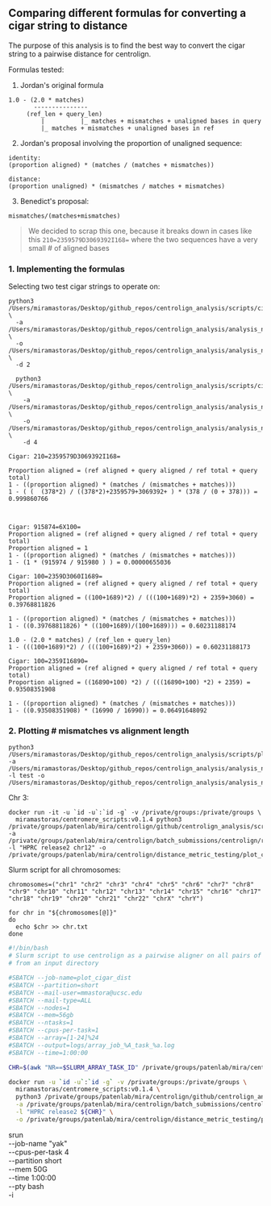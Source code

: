 ## Comparing different formulas for converting a cigar string to distance

The purpose of this analysis is to find the best way to convert the cigar string to a pairwise distance for centrolign.

Formulas tested:

1. Jordan's original formula

```
1.0 - (2.0 * matches)
       ---------------
     (ref_len + query_len)
         |          |_ matches + mismatches + unaligned bases in query
         |_ matches + mismatches + unaligned bases in ref
```
2. Jordan's proposal involving the proportion of unaligned sequence:
```
identity:
(proportion aligned) * (matches / (matches + mismatches))

distance:
(proportion unaligned) * (mismatches / matches + mismatches)
```
3. Benedict's proposal:
```
mismatches/(matches+mismatches)
```
> We decided to scrap this one, because it breaks down in cases like this `210=2359579D3069392I168=` where the two sequences have a very small # of aligned bases

### 1. Implementing the formulas

Selecting two test cigar strings to operate on:

```
python3 /Users/miramastoras/Desktop/github_repos/centrolign_analysis/scripts/cigar_to_distance.py \
  -a /Users/miramastoras/Desktop/github_repos/centrolign_analysis/analysis_notes/cigar_to_dist/pairwise_cigar1/ \
  -o /Users/miramastoras/Desktop/github_repos/centrolign_analysis/analysis_notes/cigar_to_dist/formula2_ \
  -d 2

  python3 /Users/miramastoras/Desktop/github_repos/centrolign_analysis/scripts/cigar_to_distance.py \
    -a /Users/miramastoras/Desktop/github_repos/centrolign_analysis/analysis_notes/cigar_to_dist/pairwise_cigar1/ \
    -o /Users/miramastoras/Desktop/github_repos/centrolign_analysis/analysis_notes/cigar_to_dist/formula4_ \
    -d 4
```

```
Cigar: 210=2359579D3069392I168=

Proportion aligned = (ref aligned + query aligned / ref total + query total)
1 - ((proportion aligned) * (matches / (mismatches + matches)))
1 - ( (  (378*2) / ((378*2)+2359579+3069392+ ) * (378 / (0 + 378))) = 0.999860766



Cigar: 915874=6X100=
Proportion aligned = (ref aligned + query aligned / ref total + query total)
Proportion aligned = 1
1 - ((proportion aligned) * (matches / (mismatches + matches)))
1 - (1 * (915974 / 915980 ) ) = 0.00000655036

Cigar: 100=2359D3060I1689=
Proportion aligned = (ref aligned + query aligned / ref total + query total)
Proportion aligned = ((100+1689)*2) / (((100+1689)*2) + 2359+3060) = 0.39768811826

1 - ((proportion aligned) * (matches / (mismatches + matches)))
1 - ((0.39768811826) * ((100+1689)/(100+1689))) = 0.60231188174

1.0 - (2.0 * matches) / (ref_len + query_len)
1 - (((100+1689)*2) / (((100+1689)*2) + 2359+3060)) = 0.60231188173

Cigar: 100=2359I16890=
Proportion aligned = (ref aligned + query aligned / ref total + query total)
Proportion aligned = ((16890+100) *2) / (((16890+100) *2) + 2359) = 0.93508351908

1 - ((proportion aligned) * (matches / (mismatches + matches)))
1 - ((0.93508351908) * (16990 / 16990)) = 0.06491648092
```
### 2. Plotting # mismatches vs alignment length

```
python3 /Users/miramastoras/Desktop/github_repos/centrolign_analysis/scripts/plot_cigar_dist.py -a /Users/miramastoras/Desktop/github_repos/centrolign_analysis/analysis_notes/cigar_to_dist/pairwise_cigar1/ -l test -o /Users/miramastoras/Desktop/github_repos/centrolign_analysis/analysis_notes/cigar_to_dist/test
```

Chr 3:
```
docker run -it -u `id -u`:`id -g` -v /private/groups:/private/groups \
  miramastoras/centromere_scripts:v0.1.4 python3 /private/groups/patenlab/mira/centrolign/github/centrolign_analysis/scripts/plot_cigar_dist.py -a /private/groups/patenlab/mira/centrolign/batch_submissions/centrolign/release2/all_pairs/chr12/pairwise_cigar/ -l "HPRC release2 chr12" -o /private/groups/patenlab/mira/centrolign/distance_metric_testing/plot_cigar_dist/release2/chr12
```

Slurm script for all chromosomes:
```
chromosomes=("chr1" "chr2" "chr3" "chr4" "chr5" "chr6" "chr7" "chr8" "chr9" "chr10" "chr11" "chr12" "chr13" "chr14" "chr15" "chr16" "chr17" "chr18" "chr19" "chr20" "chr21" "chr22" "chrX" "chrY")

for chr in "${chromosomes[@]}"
do
  echo $chr >> chr.txt
done
```


```sh
#!/bin/bash
# Slurm script to use centrolign as a pairwise aligner on all pairs of sequences
# from an input directory

#SBATCH --job-name=plot_cigar_dist
#SBATCH --partition=short
#SBATCH --mail-user=mmastora@ucsc.edu
#SBATCH --mail-type=ALL
#SBATCH --nodes=1
#SBATCH --mem=56gb
#SBATCH --ntasks=1
#SBATCH --cpus-per-task=1
#SBATCH --array=[1-24]%24
#SBATCH --output=logs/array_job_%A_task_%a.log
#SBATCH --time=1:00:00

CHR=$(awk "NR==$SLURM_ARRAY_TASK_ID" /private/groups/patenlab/mira/centrolign/distance_metric_testing/plot_cigar_dist/release2/chr.txt)

docker run -u `id -u`:`id -g` -v /private/groups:/private/groups \
  miramastoras/centromere_scripts:v0.1.4 \
  python3 /private/groups/patenlab/mira/centrolign/github/centrolign_analysis/scripts/plot_cigar_dist.py \
  -a /private/groups/patenlab/mira/centrolign/batch_submissions/centrolign/release2/all_pairs/${CHR}/pairwise_cigar/ \
  -l "HPRC release2 ${CHR}" \
  -o /private/groups/patenlab/mira/centrolign/distance_metric_testing/plot_cigar_dist/release2/${CHR}
```
srun \
  --job-name "yak" \
  --cpus-per-task 4 \
  --partition short \
  --mem 50G \
  --time 1:00:00 \
  --pty bash \
  -i

